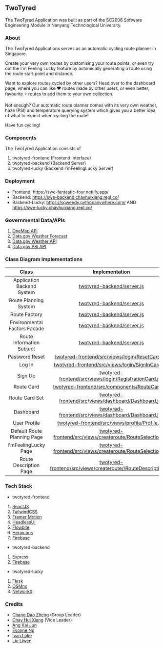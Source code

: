 ## TwoTyred
The TwoTyred Application was built as part of the SC2006 Software Engineering Module in Nanyang Technological University.

### About
The TwoTyred Applications serves as an automatic cycling route planner in Singapore.

Create your very own routes by customising your route points, or even try out the I'm Feeling Lucky feature by automically generating a route using the route start point and distance. 

Want to explore routes cycled by other users? Head over to the dashboard page, where you can like ❤️ routes made by other users, or even better, favourite ⭐ routes to add them to your own collection.

Not enough? Our automatic route planner comes with its very own weather, haze (PSI) and temperature querying system which gives you a better idea of what to expect when cycling the route!

Have fun cycling!

### Components

The TwoTyred Application consists of
1. twotyred-frontend (Frontend Interface)
2. twotyred-backend (Backend Server)
3. twotyred-lucky (Backend I'mFeelingLucky Server)

### Deployment
- Frontend: https://swe-fantastic-four.netlify.app/
- Backend: https://swe-backend.chayhuixiang.repl.co/
- Backend-Lucky: https://sqweedy.pythonanywhere.com/ AND https://swe-lucky.chayhuixiang.repl.co/

### Governmental Data/APIs
1. [OneMap API](https://www.onemap.gov.sg/main/v2/)
2. [Data.gov Weather Forecast](https://data.gov.sg/dataset/weather-forecast)
3. [Data.gov Weather API](https://data.gov.sg/dataset/realtime-weather-readings)
4. [Data.gov PSI API](https://data.gov.sg/dataset/psi)

### Class Diagram Implementations
Class | Implementation
|:--------:|:--------:|
Application Backend System | [twotyred-backend/server.js](twotyred-backend/server.js)
Route Planning System | [twotyred-backend/server.js](twotyred-backend/server.js)
Route Factory | [twotyred-backend/server.js](twotyred-backend/server.js)
Environmental Factors Facade | [twotyred-backend/server.js](twotyred-backend/server.js)
Route Information Subject | [twotyred-backend/server.js](twotyred-backend/server.js)
Password Reset | [twotyred-frontend/src/views/login/ResetCard.jsx](twotyred-frontend/src/views/login/ResetCard.jsx)
Log In | [twotyred-frontend/src/views/login/SignInCard.jsx](frontend/src/views/login/SignInCard.jsx)
Sign Up | [twotyred-frontend/src/views/login/RegistrationCard.jsx](twotyred-frontend/src/views/login/RegistrationCard.jsx)
Route Card | [twotyred-frontend/src/components/RouteCard.jsx](twotyred-frontend/src/components/RouteCard.jsx)
Route Card Set | [twotyred-frontend/src/views/dashboard/Dashboard.jsx](twotyred-frontend/src/views/dashboard/Dashboard.jsx)
Dashboard | [twotyred-frontend/src/views/dashboard/Dashboard.jsx](twotyred-frontend/src/views/dashboard/Dashboard.jsx)
User Profile | [twotyred-frontend/src/views/profile/Profile.jsx](twotyred-frontend/src/views/profile/Profile.jsx)
Default Route Planning Page | [twotyred-frontend/src/views/createroute/RouteSelection.jsx](twotyred-frontend/src/views/createroute/RouteSelection.jsx)
I'mFeelingLucky Page | [twotyred-frontend/src/views/createroute/RouteSelection.jsx](twotyred-frontend/src/views/createroute/RouteSelection.jsx)
Route Description Page | [twotyred-frontend/src/views/createroute//RouteDescription.jsx](twotyred-frontend/src/views/createroute//RouteDescription.jsx)

### Tech Stack
- twotyred-frontend
1. [ReactJS](https://reactjs.org/)
2. [TailwindCSS](https://tailwindcss.com/)
3. [Framer Motion](https://www.framer.com/motion/)
4. [HeadlessUI](https://headlessui.com/)
5. [Flowbite](https://flowbite-react.com/)
6. [Heroicons](https://heroicons.com/)
7. [Firebase](https://firebase.google.com/)

- twotyred-backend
1. [Express](https://expressjs.com/)
2. [Firebase](https://firebase.google.com/)

- twotyred-lucky
1. [Flask](https://flask.palletsprojects.com/en/2.2.x/)
2. [OSMnx](https://osmnx.readthedocs.io/en/stable/)
3. [NetworkX](https://networkx.org/)

### Credits
- [Chang Dao Zheng](https://github.com/changdaozheng) (Group Leader)
- [Chay Hui Xiang](https://github.com/chayhuixiang) (Vice Leader)
- [Ang Kai Jun](https://github.com/kaijun123)
- [Evonne Ng](https://github.com/evonneng05)
- [Ivan Loke](https://github.com/IvanLoke)
- [Liu Liwen](https://github.com/liul4)
